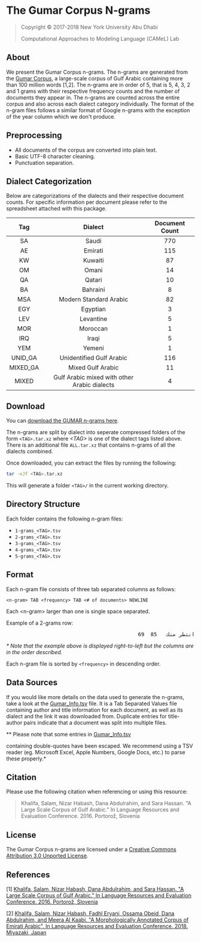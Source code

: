 # The Gumar Corpus N-grams

> Copyright © 2017-2018 New York University Abu Dhabi
>
> Computational Approaches to Modeling Language (CAMeL) Lab

## About

We present the Gumar Corpus n-grams.
The n-grams are generated from the
[Gumar Corpus](https://camel.abudhabi.nyu.edu/gumar/), a large-scale corpus of
Gulf Arabic containing more than 100 million words [1,2].
The n-grams are in order of 5, that is 5, 4, 3, 2 and 1 grams with their
respective frequency counts and the number of documents they appear in.
The n-grams are counted across the entire corpus and also across each dialect
category individually.
The format of the n-gram files follows a similar format of Google n-grams with
the exception of the year column which we don't produce.

## Preprocessing

* All documents of the corpus are converted into plain text.
* Basic UTF-8 character cleaning.
* Punctuation separation.

## Dialect Categorization

Below are categorizations of the dialects and their respective document counts.
For specific information per document please refer to the spreadsheet attached
with this package.

| Tag      | Dialect                                      | Document Count |
|:--------:|:--------------------------------------------:|:--------------:|
| SA       | Saudi                                        | 770            |
| AE       | Emirati                                      | 115            |
| KW       | Kuwaiti                                      | 87             |
| OM       | Omani                                        | 14             |
| QA       | Qatari                                       | 10             |
| BA       | Bahraini                                     | 8              |
| MSA      | Modern Standard Arabic                       | 82             |
| EGY      | Egyptian                                     | 3              |
| LEV      | Levantine                                    | 5              |
| MOR      | Moroccan                                     | 1              |
| IRQ      | Iraqi                                        | 5              |
| YEM      | Yemeni                                       | 1              |
| UNID_GA  | Unidentified Gulf Arabic                     | 116            |
| MIXED_GA | Mixed Gulf Arabic                            | 11             |
| MIXED    | Gulf Arabic mixed with other Arabic dialects | 4              |

## Download

You can
[download the GUMAR n-grams here](https://github.com/CAMeL-Lab/Gumar-Ngrams/releases).

The n-grams are split by dialect into seperate compressed folders of the form
`<TAG>.tar.xz` where *\<TAG>* is one of the dialect tags listed above.
There is an additional file `ALL.tar.xz` that contains n-grams of all the
dialects combined.

Once downloaded, you can extract the files by running the following:

```bash
tar -xJf <TAG>.tar.xz
```

This will generate a folder `<TAG>/` in the current working directory.

## Directory Structure

Each folder contains the following n-gram files:

* `1-grams_<TAG>.tsv`
* `2-grams_<TAG>.tsv`
* `3-grams_<TAG>.tsv`
* `4-grams_<TAG>.tsv`
* `5-grams_<TAG>.tsv`

## Format

Each n-gram file consists of three tab separated columns as follows:

    <n-gram> TAB <frequency> TAB <# of documents> NEWLINE

Each \<n-gram> larger than one is single space separated.

Example of a 2-grams row:

<pre dir="rtl">
انتظر منك	85	69
</pre>

*\* Note that the example above is displayed right-to-left but the columns are
in the order described.*

Each n-gram file is sorted by `<frequency>` in descending order.

## Data Sources

If you would like more details on the data used to generate the n-grams,
take a look at the [Gumar_Info.tsv](./Gumar_Info.tsv) file.
It is a Tab Separated Values file containing author and title
information for each document, as well as its dialect and the link it was
downloaded from. Duplicate entries for title-author pairs indicate that a
document was split into multiple files.

*\* Please note that some entries in [Gumar_Info.tsv](./Gumar_Info.tsv)

containing double-quotes have been escaped. We recommend using a TSV reader
(eg. Microsoft Excel, Apple Numbers, Google Docs, etc.) to parse these
properly.*

## Citation

Please use the following citation when referencing or using this resource:

> Khalifa, Salam, Nizar Habash, Dana Abdulrahim, and Sara Hassan.
> "A Large Scale Corpus of Gulf Arabic." In Language Resources and Evaluation
> Conference. 2016. Portorož, Slovenia

## License

The Gumar Corpus n-grams are licensed under a
[Creative Commons Attribution 3.0 Unported License](http://creativecommons.org/licenses/by/3.0/).


## References

[1] [Khalifa, Salam, Nizar Habash, Dana Abdulrahim, and Sara Hassan. "A Large Scale Corpus of Gulf Arabic." In Language Resources and Evaluation Conference. 2016. Portorož, Slovenia](http://www.lrec-conf.org/proceedings/lrec2016/pdf/823_Paper.pdf)

[2] [Khalifa, Salam, Nizar Habash, Fadhl Eryani, Ossama Obeid, Dana Abdulrahim, and Meera Al Kaabi. "A Morphologically Annotated Corpus of Emirati Arabic". In Language Resources and Evaluation Conference. 2018. Miyazaki, Japan](http://www.lrec-conf.org/proceedings/lrec2018/pdf/529.pdf)
